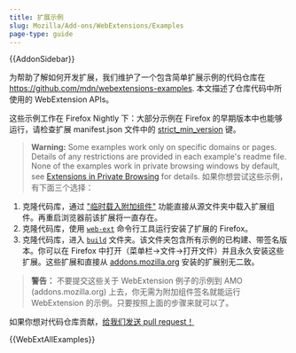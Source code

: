 ```yaml
---
title: 扩展示例
slug: Mozilla/Add-ons/WebExtensions/Examples
page-type: guide
---
```


{{AddonSidebar}}

为帮助了解如何开发扩展，我们维护了一个包含简单扩展示例的代码仓库在<https://github.com/mdn/webextensions-examples>. 本文描述了仓库代码中所使用的 WebExtension APIs。

这些示例工作在 Firefox Nightly 下：大部分示例在 Firefox 的早期版本中也能够运行，请检查扩展 manifest.json 文件中的 [strict_min_version](/zh-CN/Add-ons/WebExtensions/manifest.json/applications) 键。

> **Warning:** Some examples work only on specific domains or pages. Details of any restrictions are provided in each example's readme file. None of the examples work in private browsing windows by default, see [Extensions in Private Browsing](https://support.mozilla.org/zh-CN/kb/extensions-private-browsing#w_enabling-or-disabling-extensions-in-private-windows) for details.
如果你想尝试这些示例，有下面三个选择：

1. 克隆代码库，通过 ["临时载入附加组件"](https://extensionworkshop.com/documentation/develop/temporary-installation-in-firefox/) 功能直接从源文件夹中载入扩展组件。再重启浏览器前该扩展将一直存在。
2. 克隆代码库，使用 [`web-ext`](https://extensionworkshop.com/documentation/develop/getting-started-with-web-ext/) 命令行工具运行安装了扩展的 Firefox。
3. 克隆代码库，进入 [`build`](https://github.com/mdn/webextensions-examples/tree/main/build) 文件夹。该文件夹包含所有示例的已构建、带签名版本。你可以在 Firefox 中打开（菜单栏->文件->打开文件）并且永久安装这些扩展。这些扩展和直接从 [addons.mozilla.org](https://addons.mozilla.org/zh-CN/firefox/) 安装的扩展别无二致。

> **警告：** 不要提交这些关于 WebExtension 例子的示例到 AMO (addons.mozilla.org) 上去，你无需为附加组件签名就能运行 WebExtension 的示例。只要按照上面的步骤来就可以了。

如果你想对代码仓库贡献，[给我们发送 pull request！](https://github.com/mdn/webextensions-examples/blob/master/CONTRIBUTING.md)

{{WebExtAllExamples}}
